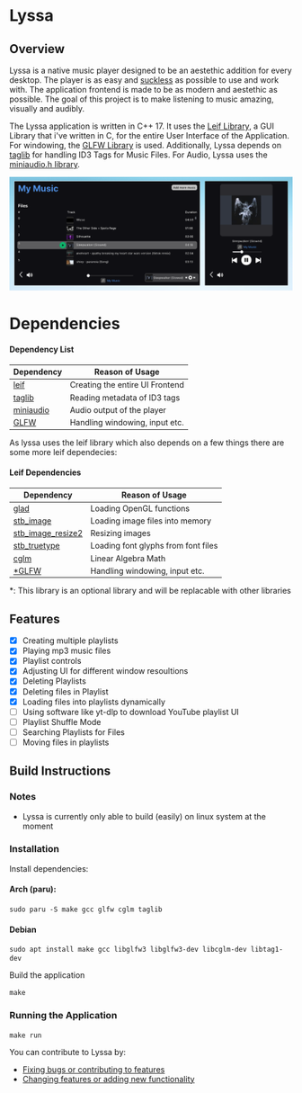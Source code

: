 # Lyssa

## Overview
Lyssa is a native music player designed to be an aestethic addition for every desktop. 
The player is as easy and [suckless](https://suckless.org/philosophy) as possible to use and work with. The application frontend 
is made to be as modern and aestethic as possible. The goal of this project is to make listening to 
music amazing, visually and audibly. 

The Lyssa application is written in C++ 17. It uses the [Leif Library](https://github.com/cococry/leif), a GUI Library that i've
written in C, for the entire User Interface of the Application. For windowing, the [GLFW Library](https://github.com/glfw/glfw) is used. Additionally, Lyssa depends on [taglib](https://github.com/taglib/taglib) for handling 
ID3 Tags for Music Files. For Audio, Lyssa uses the [miniaudio.h library](https://github.com/mackron/miniaudio).

<img src="https://github.com/cococry/lyssa/blob/main/branding/lyssa-showcase.png" alt="Lyssa Showcase">


# Dependencies 

#### Dependency List

| Dependency         |  Reason of Usage    |
| ----------------|-------------|
| [leif](https://github.com/cococry/leif) | Creating the entire UI Frontend |
| [taglib](https://github.com/taglib/taglib)| Reading metadata of ID3 tags |
| [miniaudio](https://github.com/mackron/miniaudio) | Audio output of the player | 
| [GLFW](https://github.com/glfw/glfw) | Handling windowing, input etc. | 


As lyssa uses the leif library which also depends on a few things there are some more leif dependecies:
#### Leif Dependencies 

| Dependency         |  Reason of Usage    |
| ----------------|-------------|
| [glad](https://github.com/Dav1dde/glad) | Loading OpenGL functions |
| [stb_image](https://github.com/nothings/stb/blob/master/stb_image.h) | Loading image files into memory |
| [stb_image_resize2](https://github.com/nothings/stb/blob/master/stb_image_resize2.h) | Resizing images |
| [stb_truetype](https://github.com/nothings/stb/blob/master/stb_truetype.h) | Loading font glyphs from font files |
| [cglm](https://github.com/recp/cglm) | Linear Algebra Math | 
| [*GLFW](https://github.com/glfw/glfw) | Handling windowing, input etc. | 

*: This library is an optional library and will be replacable with other libraries


## Features

- [x] Creating multiple playlists
- [x] Playing mp3 music files
- [x] Playlist controls
- [x] Adjusting UI for different window resoultions
- [x] Deleting Playlists
- [x] Deleting files in Playlist
- [x] Loading files into playlists dynamically
- [ ] Using software like yt-dlp to download YouTube playlist UI 
- [ ] Playlist Shuffle Mode
- [ ] Searching Playlists for Files
- [ ] Moving files in playlists

## Build Instructions

### Notes 
- Lyssa is currently only able to build (easily) on linux system at the moment

### Installation

Install dependencies: 

#### Arch (paru): 
```console
sudo paru -S make gcc glfw cglm taglib
```

#### Debian
```console
sudo apt install make gcc libglfw3 libglfw3-dev libcglm-dev libtag1-dev
```
Build the application
```console
make
```

### Running the Application
```console
make run 
```


You can contribute to Lyssa by:
  - [Fixing bugs or contributing to features](https://github.com/cococry/lyssa/issues)
  - [Changing features or adding new functionality](https://github.com/cococry/lyssa/pulls)
